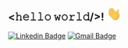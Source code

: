 <h2> <𝚑𝚎𝚕𝚕𝚘 𝚠𝚘𝚛𝚕𝚍/>! <img src="https://raw.githubusercontent.com/ABSphreak/ABSphreak/master/gifs/Hi.gif" width="30px"></h2>

[![Linkedin Badge](https://img.shields.io/badge/-linkedin-blue?style=flat-square&logo=Linkedin&logoColor=white&link=https://www.linkedin.com/in/lung-kuang-koh//)](https://www.linkedin.com/in/lung-kuang-koh/) 
[![Gmail Badge](https://img.shields.io/badge/-email-c14438?style=flat-square&logo=Gmail&logoColor=white&link=mailto:lungkuangkoh@gmail.com)](mailto:lungkuangkoh@gmail.com)